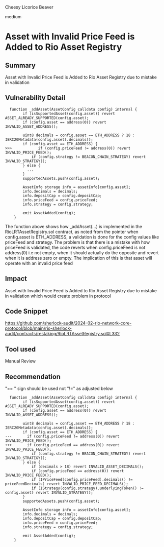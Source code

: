 Cheesy Licorice Beaver

medium

# Asset with Invalid Price Feed is Added to Rio Asset Registry

## Summary
Asset with Invalid Price Feed is Added to Rio Asset Registry due to mistake in validation
## Vulnerability Detail
```solidity
  function _addAsset(AssetConfig calldata config) internal {
        if (isSupportedAsset(config.asset)) revert ASSET_ALREADY_SUPPORTED(config.asset);
        if (config.asset == address(0)) revert INVALID_ASSET_ADDRESS();

        uint8 decimals = config.asset == ETH_ADDRESS ? 18 : IERC20Metadata(config.asset).decimals();
        if (config.asset == ETH_ADDRESS) {
>>>            if (config.priceFeed != address(0)) revert INVALID_PRICE_FEED();
            if (config.strategy != BEACON_CHAIN_STRATEGY) revert INVALID_STRATEGY();
        } else {
          ...
        }
        supportedAssets.push(config.asset);

        AssetInfo storage info = assetInfo[config.asset];
        info.decimals = decimals;
        info.depositCap = config.depositCap;
        info.priceFeed = config.priceFeed;
        info.strategy = config.strategy;

        emit AssetAdded(config);
    }
```
The function above shows how _addAsset(...) is implemented in the RioLRTAssetRegistry.sol contract, as noted from the pointer when config.asset is ETH_ADDRESS, a validation is done for the config values like priceFeed and strategy. The problem is that there is a mistake with how priceFeed is validated, the code reverts when config.priceFeed is not address(0) i.e not empty, when it should actually do the opposite and revert when it is address zero or empty. The implication of this is that asset will operate with an invalid price feed
## Impact
Asset with Invalid Price Feed is Added to Rio Asset Registry due to mistake in validation which would create problem in protocol
## Code Snippet
https://github.com/sherlock-audit/2024-02-rio-network-core-protocol/blob/main/rio-sherlock-audit/contracts/restaking/RioLRTAssetRegistry.sol#L332
## Tool used

Manual Review

## Recommendation
"== " sign should be used not "!=" as adjusted below
```solidity
  function _addAsset(AssetConfig calldata config) internal {
        if (isSupportedAsset(config.asset)) revert ASSET_ALREADY_SUPPORTED(config.asset);
        if (config.asset == address(0)) revert INVALID_ASSET_ADDRESS();

        uint8 decimals = config.asset == ETH_ADDRESS ? 18 : IERC20Metadata(config.asset).decimals();
        if (config.asset == ETH_ADDRESS) {
---       if (config.priceFeed != address(0)) revert INVALID_PRICE_FEED();
+++       if (config.priceFeed == address(0)) revert INVALID_PRICE_FEED();
            if (config.strategy != BEACON_CHAIN_STRATEGY) revert INVALID_STRATEGY();
        } else {
            if (decimals > 18) revert INVALID_ASSET_DECIMALS();
            if (config.priceFeed == address(0)) revert INVALID_PRICE_FEED();
            if (IPriceFeed(config.priceFeed).decimals() != priceFeedDecimals) revert INVALID_PRICE_FEED_DECIMALS();
            if (IStrategy(config.strategy).underlyingToken() != config.asset) revert INVALID_STRATEGY();
        }
        supportedAssets.push(config.asset);

        AssetInfo storage info = assetInfo[config.asset];
        info.decimals = decimals;
        info.depositCap = config.depositCap;
        info.priceFeed = config.priceFeed;
        info.strategy = config.strategy;

        emit AssetAdded(config);
    }
```